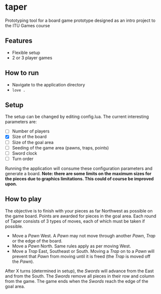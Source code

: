 # taper
Prototyping tool for a board game prototype designed as an intro project to the ITU Games course

## Features
- Flexible setup
- 2 or 3 player games

## How to run
- Navigate to the application directory
- `love .`

## Setup
The setup can be changed by editing config.lua. The current interesting parameters are:
- [ ] Number of players
- [x] Size of the board
- [ ] Size of the goal area
- [ ] Seeding of the game area (pawns, traps, points)
- [ ] Sword clock
- [ ] Turn order

Running the application will consume these configuration parameters and generate a board.
**Note: there are some limits on the maximum sizes for the pieces due to graphics limitations. This could of course be improved upon.**

## How to play
The objective is to finish with your pieces as far Northwest as possible on the game board. Points are awarded for pieces in the goal area.
Each round of Taper consists of 3 types of moves, each of which must be taken if possible.
- Move a _Pawn_ West. A _Pawn_ may not move through another _Pawn_, _Trap_ or the edge of the board.
- Move a _Pawn_ North. Same rules apply as per moving West. 
- Move a _Trap_ East, Southeast or South. Moving a _Trap_ on to a _Pawn_ will prevent that _Pawn_ from moving until it is freed (the _Trap_ is moved off the _Pawn_).

After X turns (determined in setup), the _Swords_ will advance from the East and from the South. The _Swords_ remove all pieces in their row and column from the game. The game ends when the _Swords_ reach the edge of the goal area.